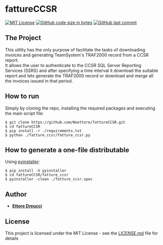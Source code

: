 # fattureCCSR

[![MIT License](https://img.shields.io/badge/license-MIT-blue)](LICENSE.md) [![GitHub code size in bytes](https://img.shields.io/github/languages/code-size/Noettore/fattureSanRossore)](#) [![GitHub last commit](https://img.shields.io/github/last-commit/Noettore/fattureSanRossore)](https://github.com/Noettore/fattureSanRossore/commit/master)

## The Project
This utility has the only purpose of facilitate the tasks of downloading invoices and generating TeamSystem's TRAF2000 record from a CCSR report.    
It allows the user to authenticate to the CCSR SQL Server Reporting Services (SSRS) and after specifying a time interval it download the suitable report and lets generate the TRAF2000 record or download and merge all the invoices issued in that period.

## How to run
Simply by cloning the repo, installing the required packages and executing the main script file:
```
$ git clone https://github.com/Noettore/fattureCCSR.git
$ cd fattureCCSR
$ pip install -r ./requirements.txt
$ python ./fatture_ccsr/fatture_ccsr.py
```

## How to generate a one-file distributable
Using [pyinstaller](https://www.pyinstaller.org/):
```
$ pip install -U pyinstaller
$ cd fattureCCSR/fatture_ccsr
$ pyinstaller -clean ./fatture_ccsr.spec
```

## Author
- [**Ettore Dreucci**](https://ettore.dreucci.it)

## License
This project is licensed under the MIT License - see the [LICENSE.md](/LICENSE.md) file for details
